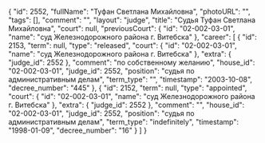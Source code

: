 {
    "id": 2552,
    "fullName": "Туфан Светлана Михайловна",
    "photoURL": "",
    "tags": [],
    "comment": "",
    "layout": "judge",
    "title": "Судья Туфан Светлана Михайловна",
    "court": null,
    "previousCourt": {
        "id": "02-002-03-01",
        "name": "суд Железнодорожного района г. Витебска"
    },
    "career": [
        {
            "id": 2153,
            "term": null,
            "type": "released",
            "court": {
                "id": "02-002-03-01",
                "name": "суд Железнодорожного района г. Витебска"
            },
            "extra": {
                "judge_id": 2552
            },
            "comment": "по собственному желанию",
            "house_id": "02-002-03-01",
            "judge_id": 2552,
            "position": "судья по административным делам",
            "term_type": "",
            "timestamp": "2003-10-08",
            "decree_number": "445"
        },
        {
            "id": 2152,
            "term": null,
            "type": "appointed",
            "court": {
                "id": "02-002-03-01",
                "name": "суд Железнодорожного района г. Витебска"
            },
            "extra": {
                "judge_id": 2552
            },
            "comment": "",
            "house_id": "02-002-03-01",
            "judge_id": 2552,
            "position": "судья по административным делам",
            "term_type": "indefinitely",
            "timestamp": "1998-01-09",
            "decree_number": "16"
        }
    ]
}
